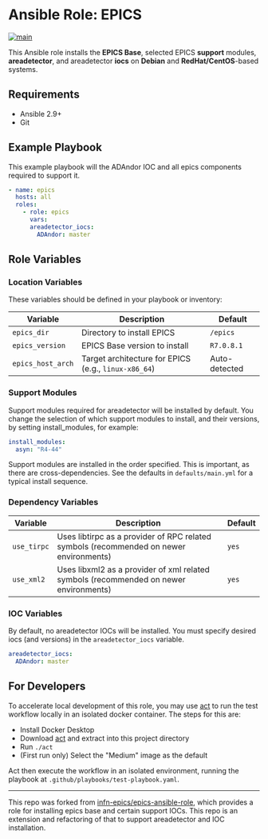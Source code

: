 # Ansible Role: EPICS

[![main](https://github.com/lbl-camera/epics-ansible-role/actions/workflows/main.yml/badge.svg)](https://github.com/lbl-camera/epics-ansible-role/actions/workflows/main.yml)

This Ansible role installs the **EPICS Base**, selected EPICS **support** modules, **areadetector**, and areadetector **iocs** on **Debian** and **RedHat/CentOS**-based systems.

## Requirements

- Ansible 2.9+
- Git

## Example Playbook

This example playbook will the ADAndor IOC and all epics components required to support it.

```yaml
- name: epics
  hosts: all
  roles:
    - role: epics
      vars:
      areadetector_iocs:
        ADAndor: master
```

## Role Variables

### Location Variables
These variables should be defined in your playbook or inventory:

| Variable          | Description                                          | Default       |
|-------------------|------------------------------------------------------|---------------|
| `epics_dir`       | Directory to install EPICS                           | `/epics`      |
| `epics_version`   | EPICS Base version to install                        | `R7.0.8.1`    |
| `epics_host_arch` | Target architecture for EPICS (e.g., `linux-x86_64`) | Auto-detected |

### Support Modules

Support modules required for areadetector will be installed by default. You change the selection of which support 
modules to install, and their versions, by setting install_modules, for example:

```yaml
install_modules:
  asyn: "R4-44"
```

Support modules are installed in the order specified. This is important, as there are cross-dependencies. See the
defaults in `defaults/main.yml` for a typical install sequence.

### Dependency Variables

| Variable    | Description                                                                            | Default |
|-------------|----------------------------------------------------------------------------------------|---------|
| `use_tirpc` | Uses libtirpc as a provider of RPC related symbols (recommended on newer environments) | `yes`   |
| `use_xml2`  | Uses libxml2 as a provider of xml related symbols (recommended on newer environments)  | `yes`   |

### IOC Variables

By default, no areadetector IOCs will be installed. You must specify desired iocs (and versions) in the 
`areadetector_iocs` variable.

```yaml
areadetector_iocs:
  ADAndor: master
```

## For Developers
To accelerate local development of this role, you may use [act](https://github.com/nektos/act) to run the test workflow locally in an
isolated docker container. The steps for this are:

- Install Docker Desktop
- Download [act](https://github.com/nektos/act) and extract into this project directory
- Run `./act`
- (First run only) Select the "Medium" image as the default

Act then execute the workflow in an isolated environment, running the playbook at `.github/playbooks/test-playbook.yaml`.

---
This repo was forked from [infn-epics/epics-ansible-role](https://baltig.infn.it/infn-epics/epics-ansible-role/-/tree/main),
which provides a role for installing epics base and certain support IOCs. This repo is an extension and refactoring of
that to support areadetector and IOC installation.
